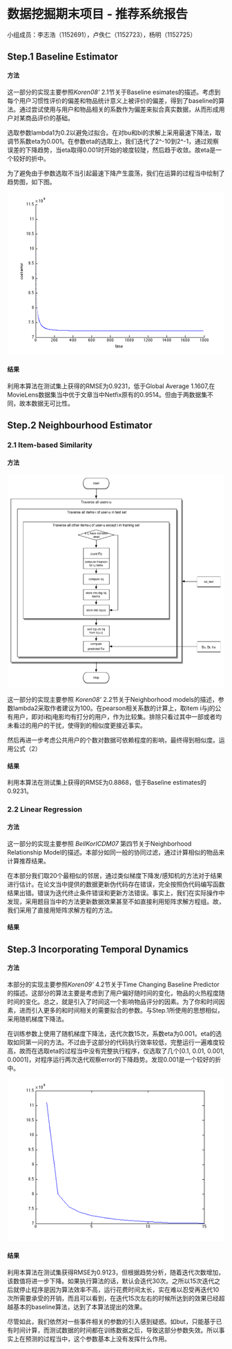 数据挖掘期末项目 - 推荐系统报告
=====================
小组成员：李志浩（1152691），卢佚仁（1152723），杨明（1152725）

## Step.1 Baseline Estimator
#### 方法
这一部分的实现主要参照*Koren08'* 2.1节关于Baseline esimates的描述。考虑到每个用户习惯性评价的偏差和物品统计意义上被评价的偏差，得到了baseline的算法。通过尝试使用与用户和物品相关的系数作为偏差来拟合真实数据，从而形成用户对某商品评价的基础。

选取参数lambda1为0.2以避免过拟合。在对bu和bi的求解上采用最速下降法，取调节系数eta为0.001。在参数eta的选取上，我们迭代了2^-10到2^-1，通过观察误差的下降趋势，当eta取得0.001时开始的坡度较陡，然后趋于收敛。故eta是一个较好的折中。

为了避免由于参数选取不当引起最速下降产生震荡，我们在运算的过程当中绘制了趋势图，如下图。

![](baseline_estimator.png)

#### 结果
利用本算法在测试集上获得的RMSE为0.9231，低于Global Average 1.1607,在MovieLens数据集当中优于文章当中Netfix原有的0.9514。但由于两数据集不同，故本数据无可比性。

## Step.2 Neighbourhood Estimator
### 2.1 Item-based Similarity
#### 方法
<img src='./Step2(1) Item_based Neighbourhood Estimator/Step 2 Scheme 1 Flow Chart.png'/>


这一部分的实现主要参照 *Koren08'* 2.2节关于Neighborhood models的描述，参数lambda2采取作者建议为100。在pearson相关系数的计算上，取item i与j的公有用户，即对i和j电影均有打分的用户，作为比较集。排除只看过其中一部或者均未看过的用户的干扰，使得到的相似度更接近事实。

然后再进一步考虑公共用户的个数对数据可依赖程度的影响，最终得到相似度。运用公式（2）

#### 结果
利用本算法在测试集上获得的RMSE为0.8868，低于Baseline estimates的0.9231。

### 2.2 Linear Regression
#### 方法

这一部分的实现主要参照 *BellKorICDM07* 第四节关于Neighborhood Relationship Model的描述。本部分如同一般的协同过滤，通过计算相似的物品来计算推荐结果。

在本部分我们取20个最相似的邻居，通过类似梯度下降发/感知机的方法对于结果进行估计。在论文当中提供的数据更新伪代码存在错误，完全按照伪代码编写函数结果出错。错误为迭代终止条件错误和更新方法错误。事实上，我们在实际操作中发现，采用题目当中的方法更新数据效果甚至不如直接利用矩阵求解方程组。故，我们采用了直接用矩阵求解方程的方法。

#### 结果

## Step.3 Incorporating Temporal Dynamics
#### 方法
本部分的实现主要参照*Koren09'* 4.2节关于Time Changing Baseline Predictor的描述。这部分的算法主要是考虑到了用户偏好随时间的变化，物品的火热程度随时间的变化。总之，就是引入了时间这一个影响物品评分的因素。为了你和时间因素，进而引入更多的和时间相关的需要拟合的参数。与Step.1所使用的思想相似，采用随机梯度下降法。

在训练参数上使用了随机梯度下降法，迭代次数15次，系数eta为0.001。eta的选取如同第一问的方法。不过由于这部分的代码执行效率较低，完整运行一遍难度较高，故而在选取eta的过程当中没有完整执行程序，仅选取了几个[0.1, 0.01, 0.001, 0.0001]，对程序运行两次迭代观察error的下降趋势。发现0.001是一个较好的折中。

![](td_plot.png)

#### 结果
利用本算法在测试集获得RMSE为0.9123，但根据趋势分析，随着迭代次数增加，该数值将进一步下降。如果执行算法的话，默认会迭代30次。之所以15次迭代之后就停止程序是因为算法效率不高，运行花费时间太长，实在难以忍受再迭代10次所需要承受的开销，而且可以看到，在迭代15次左右的时候所达到的效果已经超越基本的baseline算法，达到了本算法提出的效果。

尽管如此，我们依然对一些事件相关的参数的引入感到疑惑。如but，只能基于已有时间计算，而测试数据的时间都在训练数据之后，导致这部分参数失效。所以事实上在预测的过程当中，这个参数基本上没有发挥什么作用。
